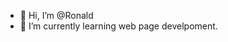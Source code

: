 - 👋 Hi, I’m @Ronald
- 🌱 I’m currently learning web page develpoment. 
<!---
Ronald241/Ronald241 is a ✨ special ✨ repository because its `README.md` (this file) appears on your GitHub profile.
You can click the Preview link to take a look at your changes.
--->
